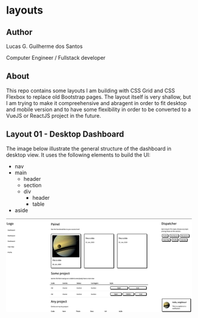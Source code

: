 # layouts

## Author 

Lucas G. Guilherme dos Santos 

Computer Engineer / Fullstack developer

## About

This repo contains some layouts I am building with CSS Grid and CSS Flexbox to replace old Bootstrap pages. The layout itself is very shallow, but I am trying to make it compreehensive and abragent in order to fit desktop and mobile version and to have some flexibility in order to be converted to a VueJS or ReactJS project in the future.

## Layout 01 - Desktop Dashboard

The image below illustrate the general structure of the dashboard in desktop view.
It uses the following elements to build the UI:

- nav 
- main 
  - header
  - section 
  - div 
    - header 
    - table 
- aside
   

![Dashboard](./screen.png)
